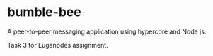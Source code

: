 # bumble-bee
A peer-to-peer messaging application using hypercore and Node js. 



Task 3 for Luganodes assignment. 
